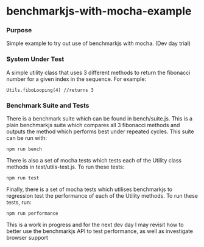 # benchmarkjs-with-mocha-example

### Purpose

Simple example to try out use of benchmarkjs with mocha. (Dev day trial)

### System Under Test

A simple utility class that uses 3 different methods to return the fibonacci number for a given index in the sequence. For example:

```
Utils.fiboLooping(4) //returns 3
``` 

### Benchmark Suite and Tests

There is a benchmark suite which can be found in bench/suite.js. This is a plain benchmarkjs suite which compares all 3 fibonacci methods and outputs the method which performs best under repeated cycles. This suite can be run with:

```
npm run bench
``` 

There is also a set of mocha tests which tests each of the Utility class methods in test/utils-test.js. To run these tests:

```
npm run test
``` 

Finally, there is a set of mocha tests which utilises benchmarkjs to regression test the performance of each of the Utility methods. To run these tests, run:

```
npm run performance
```

This is a work in progress and for the next dev day I may revisit how to better use the benchmarkjs API to test performance, as well as investigate browser support
